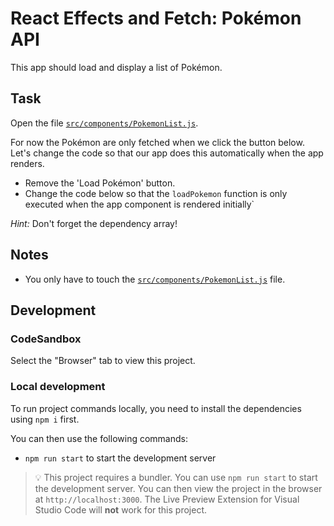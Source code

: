 # React Effects and Fetch: Pokémon API

This app should load and display a list of Pokémon.

## Task

Open the file [`src/components/PokemonList.js`](./src/components/PokemonList.js).

For now the Pokémon are only fetched when we click the button below. Let's change the code so that our app does this automatically when the app renders.

- Remove the 'Load Pokémon' button.
- Change the code below so that the `loadPokemon` function is only executed when the app component is rendered initially`

_Hint:_ Don't forget the dependency array!

## Notes

- You only have to touch the [`src/components/PokemonList.js`](./src/components/PokemonList.js) file.

## Development

### CodeSandbox

Select the "Browser" tab to view this project.

### Local development

To run project commands locally, you need to install the dependencies using `npm i` first.

You can then use the following commands:

- `npm run start` to start the development server

> 💡 This project requires a bundler. You can use `npm run start` to start the development server. You can then view the project in the browser at `http://localhost:3000`. The Live Preview Extension for Visual Studio Code will **not** work for this project.
